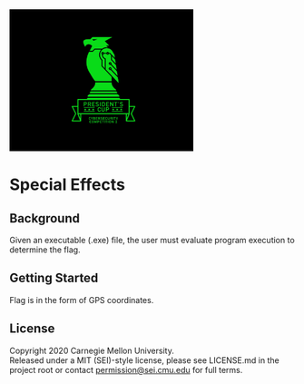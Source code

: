 <img src="../../pc1-logo.png" height="250px">

# Special Effects


## Background

Given an executable (.exe) file, the user must evaluate program execution to determine the flag.

## Getting Started

Flag is in the form of GPS coordinates.

## License
Copyright 2020 Carnegie Mellon University.  
Released under a MIT (SEI)-style license, please see LICENSE.md in the project root or contact permission@sei.cmu.edu for full terms.
